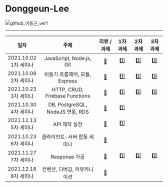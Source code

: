 # Donggeun-Lee

![github_이동근_ver1](https://user-images.githubusercontent.com/29723695/135609734-0432322b-71b5-4dd9-a59f-bdb22eca0e54.png)

---
|일자|주제|리뷰 / 과제|1차 과제|2차 과제|3차 과제|
|:-----:|:-----:|:-----:|:-----:|:-----:|:-----:|
|2021.10.02<br>1차 세미나|JavaScript, Node.js, Git|[📕](./1st-seminar/README.md)|[1️⃣](./1st-seminar/level1)|[2️⃣](./1st-seminar/level2)|[3️⃣](./1st-seminar/level3)|
|2021.10.09<br>2차 세미나|비동기 흐름제어, 모듈, Express|[📕](./2nd-seminar/README.md)|[1️⃣](./2nd-seminar/level1)|[2️⃣](./2nd-seminar/level2-3)|[3️⃣](./2nd-seminar/level2-3)|
|2021.10.23<br>3차 세미나|HTTP, CRUD, Firebase Functions|[📕](./3rd-seminar/README.md)|[1️⃣](./3rd-seminar/level1-2)|[2️⃣](./3rd-seminar/level1-2)|[3️⃣](./3rd-seminar/level3)|
|2021.10.30<br>4차 세미나|DB, PostgreSQL, NodeJS 연동, RDS|[📕](./4th-seminar/README.md)|[1️⃣](./4th-seminar/level1)|||
|2021.11.13<br>5차 세미나|API 제작 실전|[📕](./5th-seminar/README.md)|[1️⃣](./5th-seminar/level1)|||
|2021.10.23<br>6차 세미나|클라이언트-서버 합동 세미나|[📕](./6th-seminar/README.md)||||
|2021.11.27<br>7차 세미나|Response 가공|[📕](./7th-seminar/README.md)|[1️⃣](./7th-seminar/level1)|[2️⃣](./7th-seminar/level2)|[3️⃣](./7th-seminar/level3)|
|2021.12.18<br>8차 세미나|컨벤션, 디버깅, 커뮤커니이션|[📕](./8th-seminar/README.md)||||